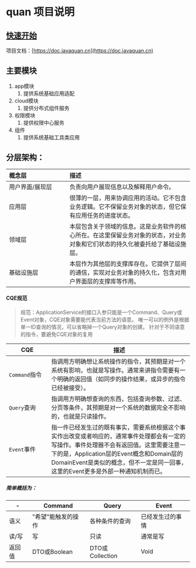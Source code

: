 # quan 项目说明

## [快速开始](https://doc.javaquan.cn)

项目文档：[https://doc.javaquan.cn](https://doc.javaquan.cn)

## 主要模块

1. app模块
   1. 提供系统基础应用适配
2. cloud模块
   1. 提供分布式组件服务
3. 权限模块
   1. 提供权限中心服务
4. 组件
   1. 提供系统基础工具类应用

## 分层架构：

|概念层|描述|
|:----|:----|
|<div style="width: 150px">用户界面/展现层</div>|负责向用户展现信息以及解释用户命令。|
|应用层|很薄的一层，用来协调应用的活动。它不包含业务逻辑。它不保留业务对象的状态，但它保有应用任务的进度状态。|
|领域层|本层包含关于领域的信息。这是业务软件的核心所在。在这里保留业务对象的状态，对业务对象和它们状态的持久化被委托给了基础设施层。|
|基础设施层|本层作为其他层的支撑库存在。它提供了层间的通信，实现对业务对象的持久化，包含对用户界面层的支撑库等作用。|

#### CQE规范

> 规范：ApplicationService的接口入参只能是一个Command、Query或Event对象，CQE对象需要能代表当前方法的语意。
> 唯一可以的例外是根据单一ID查询的情况，可以省略掉一个Query对象的创建。
> 针对于不同语意的指令，要避免CQE对象的复用

|CQE|描述|
|----|----|
|<div style="width: 100px">`Command`指令</div>|指调用方明确想让系统操作的指令，其预期是对一个系统有影响，也就是写操作。通常来讲指令需要有一个明确的返回值（如同步的操作结果，或异步的指令已经被接受）。|
|`Query`查询|指调用方明确想查询的东西，包括查询参数、过滤、分页等条件，其预期是对一个系统的数据完全不影响的，也就是只读操作。|
|`Event`事件|指一件已经发生过的既有事实，需要系统根据这个事实作出改变或者响应的，通常事件处理都会有一定的写操作。事件处理器不会有返回值。这里需要注意一下的是，Application层的Event概念和Domain层的DomainEvent是类似的概念，但不一定是同一回事，这里的Event更多是外部一种通知机制而已。|

##### 简单概括为：

|-|Command|Query|Event|
|----|----|----|----|
|<div style="width: 40px">语义</div>|"希望"能触发的操作|各种条件的查询|已经发生过的事情|
|读/写|写|只读|通常是写|
|返回值|DTO或Boolean|DTO或Collection|Void|